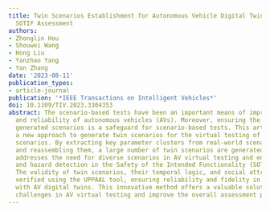 ```yaml
---
title: Twin Scenarios Establishment for Autonomous Vehicle Digital Twin Empowered
  SOTIF Assessment
authors:
- Zhonglin Hou
- Shouwei Wang
- Hong Liu
- Yanzhao Yang
- Yan Zhang
date: '2023-08-11'
publication_types:
- article-journal
publication: '*IEEE Transactions on Intelligent Vehicles*'
doi: 10.1109/TIV.2023.3304353
abstract: The scenario-based tests have been an important means of improving the safety
  and reliability of autonomous vehicles (AVs). Moreover, ensuring the fidelity of
  generated scenarios is a safeguard for scenario-based tests. This article presents
  a new approach to generate twin scenarios for the virtual testing of AVs using meta
  scenarios. By extracting key parameter clusters from real-world scenarios and redefining
  and reassembling them, a large number of twin scenarios are generated. This approach
  addresses the need for diverse scenarios in AV virtual testing and enhances efficiency
  and hazard detection in the Safety of the Intended Functionality (SOTIF) assessment.
  The validity of twin scenarios, their temporal logic, and social attributes are
  verified using the UPPAAL tool, ensuring reliability and fidelity in virtual testing
  with AV digital twins. This innovative method offers a valuable solution to address
  challenges in AV virtual testing and improve the overall assessment process.
---
```

